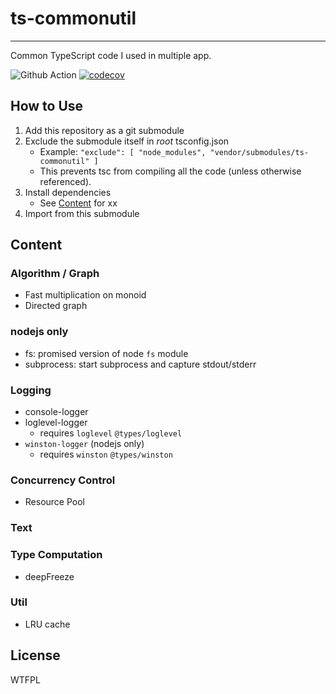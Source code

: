 # ts-commonutil

---

Common TypeScript code I used in multiple app.

![Github Action](https://github.com/jokester/ts-commonutil/workflows/.github/workflows/check.yaml/badge.svg?branch=master)
[![codecov](https://codecov.io/gh/jokester/ts-commonutil/branch/master/graph/badge.svg)](https://codecov.io/gh/jokester/ts-commonutil)

## How to Use

1. Add this repository as a git submodule
2. Exclude the submodule itself in *root* tsconfig.json
    - Example: `"exclude": [ "node_modules", "vendor/submodules/ts-commonutil" ]`
    - This prevents tsc from compiling all the code (unless otherwise referenced).
3. Install dependencies
    - See [Content](#content) for xx
4. Import from this submodule

## Content

### Algorithm / Graph

- Fast multiplication on monoid
- Directed graph

### nodejs only

- fs: promised version of node `fs` module
- subprocess: start subprocess and capture stdout/stderr

### Logging

- console-logger
- loglevel-logger
    - requires `loglevel` `@types/loglevel`
- `winston-logger` (nodejs only)
    - requires `winston` `@types/winston`

### Concurrency Control

- Resource Pool

### Text

### Type Computation

- deepFreeze

### Util

- LRU cache

## License

WTFPL
